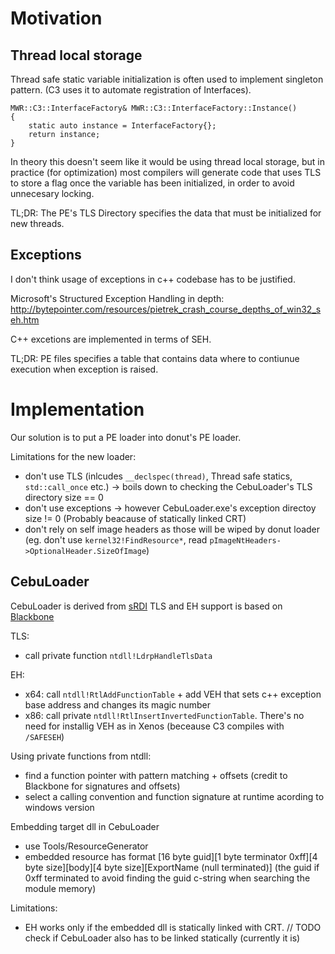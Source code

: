 # Motivation

## Thread local storage
Thread safe static variable initialization is often used to implement singleton pattern. (C3 uses it to automate registration of Interfaces).
```
MWR::C3::InterfaceFactory& MWR::C3::InterfaceFactory::Instance()
{
	static auto instance = InterfaceFactory{};
	return instance;
}
```
In theory this doesn't seem like it would be using thread local storage, but in practice (for optimization) most compilers will generate code that uses TLS to store a flag once the variable has been initialized, in order to avoid unnecesary locking.

TL;DR: The PE's TLS Directory specifies the data that must be initialized for new threads.

## Exceptions
I don't think usage of exceptions in c++ codebase has to be justified.

Microsoft's Structured Exception Handling in depth: http://bytepointer.com/resources/pietrek_crash_course_depths_of_win32_seh.htm

C++ excetions are implemented in terms of SEH.

TL;DR: PE files specifies a table that contains data where to contiunue execution when exception is raised.

# Implementation

Our solution is to put a PE loader into donut's PE loader.

Limitations for the new loader:
- don't use TLS (inlcudes `__declspec(thread)`, Thread safe statics, `std::call_once` etc.) -> boils down to checking the CebuLoader's TLS directory size == 0
- don't use exceptions -> however CebuLoader.exe's exception directoy size != 0 (Probably beacause of statically linked CRT)
- don't rely on self image headers as those will be wiped by donut loader (eg. don't use  `kernel32!FindResource*`, read `pImageNtHeaders->OptionalHeader.SizeOfImage`)

## CebuLoader

CebuLoader is derived from [sRDI](https://github.com/monoxgas/sRDI/tree/master/ShellcodeRDI)
TLS and EH support is based on [Blackbone](https://github.com/DarthTon/Blackbone)

TLS:
 - call private function `ntdll!LdrpHandleTlsData`

EH:
 - x64: call `ntdll!RtlAddFunctionTable` + add VEH that sets c++ exception base address and changes its magic number
 - x86: call private `ntdll!RtlInsertInvertedFunctionTable`. There's no need for installig VEH as in Xenos (beceause C3 compiles with `/SAFESEH`)

Using private functions from ntdll:
 - find a function pointer with pattern matching + offsets (credit to Blackbone for signatures and offsets)
 - select a calling convention and function signature at runtime acording to windows version

Embedding target dll in CebuLoader
 - use Tools/ResourceGenerator
 - embedded resource has format [16 byte guid][1 byte terminator 0xff][4 byte size][body][4 byte size][ExportName (null terminated)] (the guid if 0xff terminated to avoid finding the guid c-string when searching the module memory)

Limitations:
 - EH works only if the embedded dll is statically linked with CRT. // TODO check if CebuLoader also has to be linked statically (currently it is)
